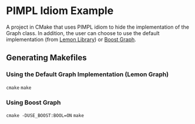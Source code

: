# PIMPL Idiom Example
A project in CMake that uses PIMPL idiom to hide the implementation of the Graph class.
In addition, the user can choose to use the default implementation (from [Lemon Library](http://lemon.cs.elte.hu/)) or [Boost Graph](http://www.boost.org/).

## Generating Makefiles

### Using the Default Graph Implementation (Lemon Graph)
`cmake`
`make`

### Using Boost Graph
`cmake -DUSE_BOOST:BOOL=ON`
`make`


